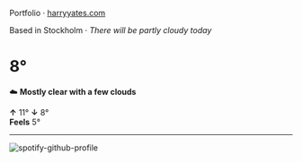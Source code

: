 Portfolio · [harryyates.com](https://harryyates.com)

<!-- WEATHER_START -->
Based in Stockholm · *There will be partly cloudy today*

# 8°
☁️ **Mostly clear with a few clouds**

**↑** 11° **↓** 8°  
**Feels** 5°

---
<!-- WEATHER_END -->

<p align="left">
  <a>
    <img src="https://spotify-github-profile.kittinanx.com/api/view?uid=bigbello&cover_image=true&theme=natemoo-re&show_offline=true&background_color=121212&interchange=false&bar_color=53b14f&bar_color_cover=false" alt="spotify-github-profile">
  </a>
</p>